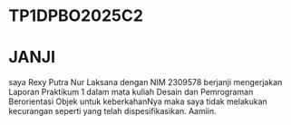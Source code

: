 # TP1DPBO2025C2
# JANJI
saya Rexy Putra Nur Laksana dengan NIM 2309578 berjanji mengerjakan Laporan Praktikum 1 dalam mata kuliah Desain dan Pemrograman Berorientasi Objek untuk keberkahanNya maka saya tidak melakukan kecurangan seperti yang telah dispesifikasikan. Aamiin.

